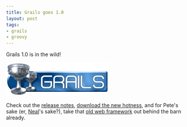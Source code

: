 ```yaml
---
title: Grails goes 1.0
layout: post
tags:
- grails
- groovy
---
```

Grails 1.0 is in the wild!

![Grails Logo](/resources/20080205-grails-logo.png)

Check out the [release notes](http://grails.org/1.0+Release+Notes "Grails 1.0 - Release Notes"), [download the new hotness](http://grails.org/Download "Grails 1.0 - Download"), and for Pete's sake (er, [Neal](http://www.nealford.com/ "Neal Ford")'s sake?), take that [old web framework](http://memeagora.blogspot.com/2008/01/craptaculous-web-framework.html "Meme Agora: The Craptaculous Web Framework") out behind the barn already.
